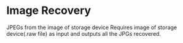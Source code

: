 # Image Recovery
JPEGs from the image of storage device
Requires image of storage device(.raw file) as input and outputs all the JPGs recovered. 
